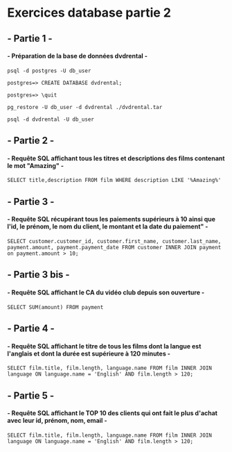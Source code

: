 # Exercices database partie 2

## - Partie 1 -

#### - Préparation de la base de données dvdrental -

`psql -d postgres -U db_user`

`postgres=> CREATE DATABASE dvdrental;`

`postgres=> \quit`

`pg_restore -U db_user -d dvdrental ./dvdrental.tar`

`psql -d dvdrental -U db_user`

## - Partie 2 -

#### - Requête SQL affichant tous les titres et descriptions des films contenant le mot "Amazing" -

`SELECT title,description FROM film WHERE description LIKE '%Amazing%'`

## - Partie 3 -

#### - Requête SQL récupérant tous les paiements supérieurs à 10 ainsi que l'id, le prénom, le nom du client, le montant et la date du paiement" -

`SELECT customer.customer_id, customer.first_name, customer.last_name, payment.amount, payment.payment_date FROM customer INNER JOIN payment on payment.amount > 10;`

## - Partie 3 bis -

#### - Requête SQL affichant le CA du vidéo club depuis son ouverture -

`SELECT SUM(amount) FROM payment`

## - Partie 4 -

#### - Requête SQL affichant le titre de tous les films dont la langue est l'anglais et dont la durée est supérieure à 120 minutes -

`SELECT film.title, film.length, language.name FROM film INNER JOIN language ON language.name = 'English' AND film.length > 120;`

## - Partie 5 -

#### - Requête SQL affichant le TOP 10 des clients qui ont fait le plus d'achat avec leur id, prénom, nom, email -

`SELECT film.title, film.length, language.name FROM film INNER JOIN language ON language.name = 'English' AND film.length > 120;`
